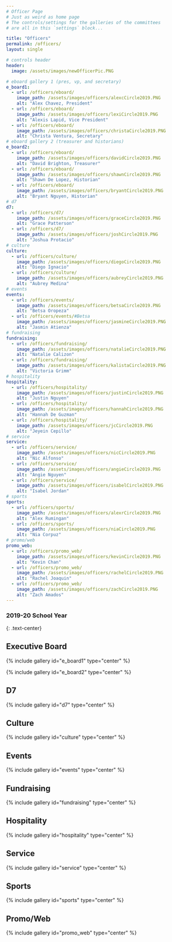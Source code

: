 ```yaml
---
# Officer Page
# Just as weird as home page
# The controls/settings for the galleries of the committees
# are all in this `settings` block...

title: "Officers"
permalink: /officers/
layout: single

# controls header
header:
  image: /assets/images/newOfficerPic.PNG

# eboard gallery 1 (pres, vp, and secretary)
e_board1:
  - url: /officers/eboard/
    image_path: /assets/images/officers/alexcCircle2019.PNG
    alt: "Alex Chavez, President"
  - url: /officers/eboard/
    image_path: /assets/images/officers/lexiCircle2019.PNG
    alt: "Alexis Lapid, Vice President"
  - url: /officers/eboard/
    image_path: /assets/images/officers/christaCircle2019.PNG
    alt: "Christa Ventura, Secretary"
# eboard gallery 2 (treasurer and historians)
e_board2:
  - url: /officers/eboard/
    image_path: /assets/images/officers/davidCircle2019.PNG
    alt: "David Brighton, Treasurer"
  - url: /officers/eboard/
    image_path: /assets/images/officers/shawnCircle2019.PNG
    alt: "Shawn De Lopez, Historian"
  - url: /officers/eboard/
    image_path: /assets/images/officers/bryantCircle2019.PNG
    alt: "Bryant Nguyen, Historian"
# d7
d7:
  - url: /officers/d7/
    image_path: /assets/images/officers/graceCircle2019.PNG
    alt: "Grace Patterson"
  - url: /officers/d7/
    image_path: /assets/images/officers/joshCircle2019.PNG
    alt: "Joshua Protacio"
# culture
culture:
  - url: /officers/culture/
    image_path: /assets/images/officers/diegoCircle2019.PNG
    alt: "Diego Ignacio"
  - url: /officers/culture/
    image_path: /assets/images/officers/aubreyCircle2019.PNG
    alt: "Aubrey Medina"
# events
events:
  - url: /officers/events/
    image_path: /assets/images/officers/betsaCircle2019.PNG
    alt: "Betsa Oropeza"
  - url: /officers/events/#Betsa
    image_path: /assets/images/officers/jasmineCircle2019.PNG
    alt: "Jasmin Atienza"
# fundraising
fundraising:
  - url: /officers/fundraising/
    image_path: /assets/images/officers/natalieCircle2019.PNG
    alt: "Natalie Calizon"
  - url: /officers/fundraising/
    image_path: /assets/images/officers/kalistaCircle2019.PNG
    alt: "Victoria Grimm"
# hospitality
hospitality:
  - url: /officers/hospitality/
    image_path: /assets/images/officers/justinCircle2019.PNG
    alt: "Justin Nguyen"
  - url: /officers/hospitality/
    image_path: /assets/images/officers/hannahCircle2019.PNG
    alt: "Hannah De Guzman"
  - url: /officers/hospitality/
    image_path: /assets/images/officers/jcCircle2019.PNG
    alt: "Jeyein Cepillo"
# service
service:
  - url: /officers/service/
    image_path: /assets/images/officers/nicCircle2019.PNG
    alt: "Nic Alfonso"
  - url: /officers/service/
    image_path: /assets/images/officers/angieCircle2019.PNG
    alt: "Angie Nguyen"
  - url: /officers/service/
    image_path: /assets/images/officers/isabelCircle2019.PNG
    alt: "Isabel Jordan"
# sports
sports:
  - url: /officers/sports/
    image_path: /assets/images/officers/alexrCircle2019.PNG
    alt: "Alex Rumingan"
  - url: /officers/sports/
    image_path: /assets/images/officers/niaCircle2019.PNG
    alt: "Nia Corpuz"
# promo/web
promo_web:
  - url: /officers/promo_web/
    image_path: /assets/images/officers/kevinCircle2019.PNG
    alt: "Kevin Chan"
  - url: /officers/promo_web/
    image_path: /assets/images/officers/rachelCircle2019.PNG
    alt: "Rachel Joaquin"
  - url: /officers/promo_web/
    image_path: /assets/images/officers/zachCircle2019.PNG
    alt: "Zach Amados"
---
```


<!--
	this shouldn't need modification,
	unless you want to play with the
	layout!
  -->

### 2019-20 School Year
{: .text-center}

## Executive Board

{% include gallery id="e_board1" type="center" %}

{% include gallery id="e_board2" type="center" %}

## D7

{% include gallery id="d7" type="center" %}

## Culture

{% include gallery id="culture" type="center" %}

## Events

{% include gallery id="events" type="center" %}

## Fundraising

{% include gallery id="fundraising" type="center" %}

## Hospitality

{% include gallery id="hospitality" type="center" %}

## Service

{% include gallery id="service" type="center" %}

## Sports

{% include gallery id="sports" type="center" %}

## Promo/Web

{% include gallery id="promo_web" type="center" %}
